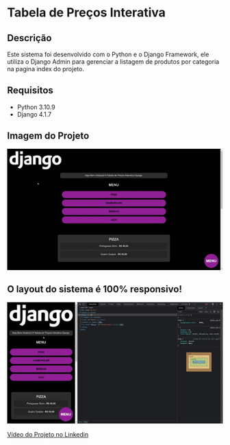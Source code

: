 # Tabela de Preços Interativa

## Descrição
<p>
Este sistema foi desenvolvido com o Python e o Django Framework, ele utiliza o Django Admin para gerenciar a 
listagem de produtos por categoria na pagina index do projeto. 
</p>

## Requisitos

 - Python 3.10.9
 - Django 4.1.7

## Imagem do Projeto

<img src="./img_readme/index.gif">

## O layout do sistema é 100% responsivo!
<img src="./img_readme/index_responsivo.gif">

<a href="https://www.linkedin.com/feed/update/urn:li:activity:7032764429154795520/">Vídeo do Projeto no Linkedin</a>
